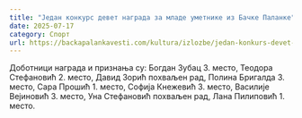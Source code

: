 ```yaml
---
title: "Један конкурс девет награда за младе уметнике из Бачке Паланке"
date: 2025-07-17
category: Спорт
url: https://backapalankavesti.com/kultura/izlozbe/jedan-konkurs-devet-nagrada-za-mlade-umetnike-iz-backe-palanke/
---
```


Доботници награда и признања су: Богдан Зубац 3. место, Теодора Стефановић 2. место, Давид Зорић похваљен рад, Полина Бригалда 3. место, Сара Прошић 1. место, Софија Кнежевић 3. место, Василије Вејиновић 3. место, Уна Стефановић похваљен рад, Лана Пилиповић 1. место.
